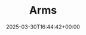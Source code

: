 ---
title: 2. Arms
id: 1ed3b643-7999-49de-a511-d5bc55842fd8
date: 2025-03-30T16:44:42+00:00
tags: []
type: 'hevy'
totalWeightInKg: 3,049kg
duration: 33 min
# Disable SEO for this post
outputs: ["HTML"]
robots: "noindex, nofollow"
---